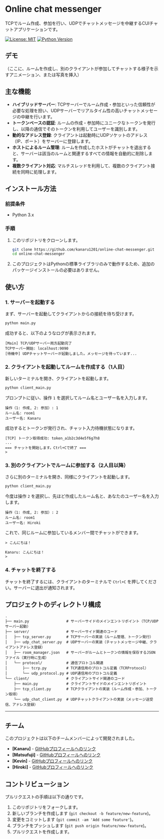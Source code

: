 # Online chat messenger

TCPでルーム作成、参加を行い、UDPでチャットメッセージを中継するCUIチャットアプリケーションです。

[![License: MIT](https://img.shields.io/badge/License-MIT-yellow.svg)](https://opensource.org/licenses/MIT)
[![Python Version](https://img.shields.io/badge/python-3.x-blue.svg)](https://www.python.org/)

## デモ

（ここに、ルームを作成し、別のクライアントが参加してチャットする様子を示すアニメーション、または写真を挿入）




## 主な機能

*   **ハイブリッドサーバー**: TCPサーバーでルーム作成・参加といった信頼性が必要な処理を担い、UDPサーバーでリアルタイム性の高いチャットメッセージの中継を行います。
*   **トークンベースの認証**: ルームの作成・参加時にユニークなトークンを発行し、以降の通信でそのトークンを利用してユーザーを識別します。
*   **動的なアドレス登録**: クライアントは起動時にUDPソケットのアドレス（IP、ポート）をサーバーに登録します。
*   **ホストによるルーム管理**: ルームを作成したホストがチャットを退出すると、サーバーは該当のルームと関連するすべての情報を自動的に削除します。
*   **複数クライアント対応**: マルチスレッドを利用して、複数のクライアント接続を同時に処理します。
 
## インストール方法

### 前提条件
*   Python 3.x

### 手順
1.  このリポジトリをクローンします。
    ```bash
    git clone https://github.com/kanaru1201/online-chat-messenger.git
    cd online-chat-messenger
    ```
2.  このプロジェクトはPythonの標準ライブラリのみで動作するため、追加のパッケージインストールの必要はありません。

## 使い方

### 1. サーバーを起動する

まず、サーバーを起動してクライアントからの接続を待ち受けます。

```bash
python main.py
```

成功すると、以下のようなログが表示されます。
```
[Main] TCP/UDPサーバー両方起動完了
TCPサーバー開始: localhost:9090
[待機中] UDPチャットサーバーが起動しました。メッセージを待っています...
```

### 2. クライアントを起動してルームを作成する（1人目）

新しいターミナルを開き、クライアントを起動します。

```bash
python client_main.py
```

プロンプトに従い、操作 `1` を選択してルーム名とユーザー名を入力します。

```
操作（1: 作成, 2: 参加）: 1
ルーム名: room1
ユーザー名: Kanaru
```

成功するとトークンが発行され、チャット入力待機状態になります。

```
[TCP] トークン取得成功: token_a1b2c3d4e5f6g7h8
...
=== チャットを開始します。Ctrl+Cで終了 ===
>
```

### 3. 別のクライアントでルームに参加する（2人目以降）

さらに別のターミナルを開き、同様にクライアントを起動します。

```bash
python client_main.py
```

今度は操作 `2` を選択し、先ほど作成したルーム名と、あなたのユーザー名を入力します。

```
操作（1: 作成, 2: 参加）: 2
ルーム名: room1
ユーザー名: Hiroki
```

これで、同じルームに参加しているメンバー間でチャットができます。

```
> こんにちは！

Kanaru: こんにちは！
> 
```

### 4. チャットを終了する

チャットを終了するには、クライアントのターミナルで `Ctrl+C` を押してください。サーバーに退出が通知されます。

## プロジェクトのディレクトリ構成

```
.
├── main.py                 # サーバーサイドのメインエントリポイント（TCP/UDPサーバー起動）
├── server/                 # サーバーサイド関連のコード
│   ├── tcp_server.py       # TCPサーバーの実装（ルーム管理、トークン発行）
│   ├── udp_chat_server.py  # UDPサーバーの実装（チャットメッセージ中継、クライアントアドレス登録）
│   ├── room_manager.json   # サーバーがルームとトークンの情報を保存するJSONファイル（実行時に生成）
│   └── protocol/           # 通信プロトコル関連
│       ├── tcrp.py         # TCP通信用のプロトコル定義（TCRProtocol）
│       └── udp_protocol.py # UDP通信用のプロトコル定義
└── client/                 # クライアントサイド関連のコード
    ├── main.py             # クライアントサイドのメインエントリポイント
    ├── tcp_client.py       # TCPクライアントの実装（ルーム作成・参加、トークン取得）
    └── udp_chat_client.py  # UDPチャットクライアントの実装（メッセージ送受信、アドレス登録）
```


---


## チーム

このプロジェクトは以下のチームメンバーによって開発されました。

*   **[Kanaru]** - [GitHubプロフィールへのリンク](https://github.com/kanaru1201)
*   **[Matsufuji]** - [GitHubプロフィールへのリンク](https://github.com/matsufuji06)
*   **[Kevin]** - [GitHubプロフィールへのリンク](https://github.com/KevinRyouInoue)
*   **[Hiroki]** - [GitHubプロフィールへのリンク](https://github.com/hiroki-jandararin)

## コントリビューション

プルリクエストの手順は以下の通りです。
1.  このリポジトリをフォークします。
2.  新しいブランチを作成します (`git checkout -b feature/new-feature`)。
3.  変更をコミットします (`git commit -am 'Add some feature'`)。
4.  ブランチをプッシュします (`git push origin feature/new-feature`)。
5.  プルリクエストを作成します。








